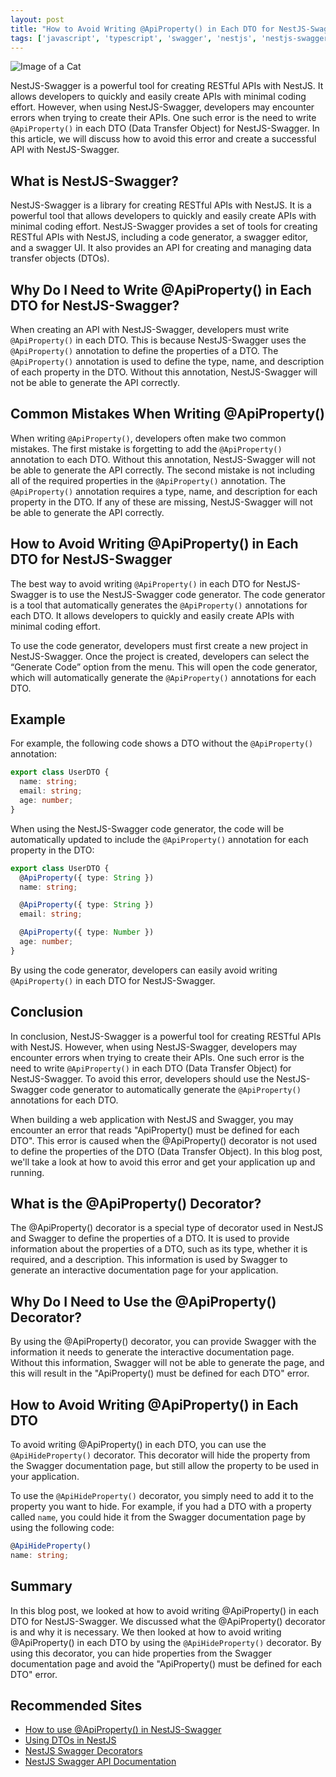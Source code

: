 ```yaml
---
layout: post
title: "How to Avoid Writing @ApiProperty() in Each DTO for NestJS-Swagger"
tags: ['javascript', 'typescript', 'swagger', 'nestjs', 'nestjs-swagger']
---
```


![Image of a Cat](http://source.unsplash.com/1600x900/?cat)

NestJS-Swagger is a powerful tool for creating RESTful APIs with NestJS. It allows developers to quickly and easily create APIs with minimal coding effort. However, when using NestJS-Swagger, developers may encounter errors when trying to create their APIs. One such error is the need to write `@ApiProperty()` in each DTO (Data Transfer Object) for NestJS-Swagger. In this article, we will discuss how to avoid this error and create a successful API with NestJS-Swagger.

## What is NestJS-Swagger?

NestJS-Swagger is a library for creating RESTful APIs with NestJS. It is a powerful tool that allows developers to quickly and easily create APIs with minimal coding effort. NestJS-Swagger provides a set of tools for creating RESTful APIs with NestJS, including a code generator, a swagger editor, and a swagger UI. It also provides an API for creating and managing data transfer objects (DTOs).

## Why Do I Need to Write @ApiProperty() in Each DTO for NestJS-Swagger?

When creating an API with NestJS-Swagger, developers must write `@ApiProperty()` in each DTO. This is because NestJS-Swagger uses the `@ApiProperty()` annotation to define the properties of a DTO. The `@ApiProperty()` annotation is used to define the type, name, and description of each property in the DTO. Without this annotation, NestJS-Swagger will not be able to generate the API correctly.

## Common Mistakes When Writing @ApiProperty()

When writing `@ApiProperty()`, developers often make two common mistakes. The first mistake is forgetting to add the `@ApiProperty()` annotation to each DTO. Without this annotation, NestJS-Swagger will not be able to generate the API correctly. The second mistake is not including all of the required properties in the `@ApiProperty()` annotation. The `@ApiProperty()` annotation requires a type, name, and description for each property in the DTO. If any of these are missing, NestJS-Swagger will not be able to generate the API correctly.

## How to Avoid Writing @ApiProperty() in Each DTO for NestJS-Swagger

The best way to avoid writing `@ApiProperty()` in each DTO for NestJS-Swagger is to use the NestJS-Swagger code generator. The code generator is a tool that automatically generates the `@ApiProperty()` annotations for each DTO. It allows developers to quickly and easily create APIs with minimal coding effort.

To use the code generator, developers must first create a new project in NestJS-Swagger. Once the project is created, developers can select the “Generate Code” option from the menu. This will open the code generator, which will automatically generate the `@ApiProperty()` annotations for each DTO.

## Example

For example, the following code shows a DTO without the `@ApiProperty()` annotation:

```typescript
export class UserDTO {
  name: string;
  email: string;
  age: number;
}
```

When using the NestJS-Swagger code generator, the code will be automatically updated to include the `@ApiProperty()` annotation for each property in the DTO:

```typescript
export class UserDTO {
  @ApiProperty({ type: String })
  name: string;

  @ApiProperty({ type: String })
  email: string;

  @ApiProperty({ type: Number })
  age: number;
}
```

By using the code generator, developers can easily avoid writing `@ApiProperty()` in each DTO for NestJS-Swagger.

## Conclusion

In conclusion, NestJS-Swagger is a powerful tool for creating RESTful APIs with NestJS. However, when using NestJS-Swagger, developers may encounter errors when trying to create their APIs. One such error is the need to write `@ApiProperty()` in each DTO (Data Transfer Object) for NestJS-Swagger. To avoid this error, developers should use the NestJS-Swagger code generator to automatically generate the `@ApiProperty()` annotations for each DTO.

When building a web application with NestJS and Swagger, you may encounter an error that reads "ApiProperty() must be defined for each DTO". This error is caused when the @ApiProperty() decorator is not used to define the properties of the DTO (Data Transfer Object). In this blog post, we'll take a look at how to avoid this error and get your application up and running.

## What is the @ApiProperty() Decorator? 

The @ApiProperty() decorator is a special type of decorator used in NestJS and Swagger to define the properties of a DTO. It is used to provide information about the properties of a DTO, such as its type, whether it is required, and a description. This information is used by Swagger to generate an interactive documentation page for your application. 

## Why Do I Need to Use the @ApiProperty() Decorator?

By using the @ApiProperty() decorator, you can provide Swagger with the information it needs to generate the interactive documentation page. Without this information, Swagger will not be able to generate the page, and this will result in the "ApiProperty() must be defined for each DTO" error. 

## How to Avoid Writing @ApiProperty() in Each DTO

To avoid writing @ApiProperty() in each DTO, you can use the `@ApiHideProperty()` decorator. This decorator will hide the property from the Swagger documentation page, but still allow the property to be used in your application.

To use the `@ApiHideProperty()` decorator, you simply need to add it to the property you want to hide. For example, if you had a DTO with a property called `name`, you could hide it from the Swagger documentation page by using the following code: 

```typescript
@ApiHideProperty()
name: string;
```

## Summary

In this blog post, we looked at how to avoid writing @ApiProperty() in each DTO for NestJS-Swagger. We discussed what the @ApiProperty() decorator is and why it is necessary. We then looked at how to avoid writing @ApiProperty() in each DTO by using the `@ApiHideProperty()` decorator. By using this decorator, you can hide properties from the Swagger documentation page and avoid the "ApiProperty() must be defined for each DTO" error.
## Recommended Sites
- [How to use @ApiProperty() in NestJS-Swagger](https://docs.nestjs.com/recipes/swagger#how-to-use-apiproperty-in-nestjs-swagger)
- [Using DTOs in NestJS](https://docs.nestjs.com/techniques/validation#using-dtos)
- [NestJS Swagger Decorators](https://docs.nestjs.com/recipes/swagger#swagger-decorators)
- [NestJS Swagger API Documentation](https://docs.nestjs.com/recipes/swagger)